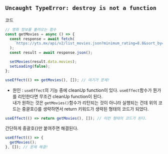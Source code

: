 ## `Uncaught TypeError: destroy is not a function`

코드

```javascript
// 영화 정보를 불러오는 함수
const getMovies = async () => {
  const response = await fetch(
    `https://yts.mx/api/v2/list_movies.json?minimum_rating=8.8&sort_by=year`
  );
  const result = await response.json();

  setMovies(result.data.movies);
  setLoading(false);
};

useEffect(() => getMovies(), []); // 여기가 문제!
```

- 원인 : `useEffect`의 기능 중에 cleanUp function이 있다. `useEffect`함수가 뭔가를 리턴한다면 무조건 cleanUp function이 된다.  
   내가 원하는 것은 `getMovies()`함수가 리턴되는 것이 아니라 실행되는 건데 위의 코드는 중괄호{}를 생략하면서 return 키워드가 생략된 형태의 코드가 되었다.

```javascript
useEffect(() => return getMovies(), []); // 이런 형태의 코드가 된다.
```

간단하게 중괄호{}만 붙여주면 해결된다.

```javascript
useEffect(() => {
  getMovies();
}, []); // 문제 해결!
```
